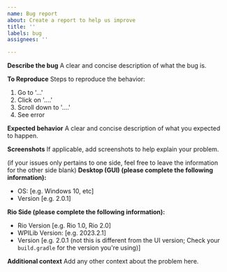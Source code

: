 ```yaml
---
name: Bug report
about: Create a report to help us improve
title: ''
labels: bug
assignees: ''

---
```


**Describe the bug**
A clear and concise description of what the bug is.

**To Reproduce**
Steps to reproduce the behavior:
1. Go to '...'
2. Click on '....'
3. Scroll down to '....'
4. See error

**Expected behavior**
A clear and concise description of what you expected to happen.

**Screenshots**
If applicable, add screenshots to help explain your problem.

(if your issues only pertains to one side, feel free to leave the information for the other side blank)
**Desktop (GUI) (please complete the following information):**
 - OS: [e.g. Windows 10, etc]
 - Version [e.g. 2.0.1]

**Rio Side (please complete the following information):**
 - Rio Version [e.g. Rio 1.0, Rio 2.0]
 - WPILib Version: [e.g. 2023.2.1]
 - Version [e.g. 2.0.1 (not this is different from the UI version; Check your `build.gradle` for the version you're using)]

**Additional context**
Add any other context about the problem here.
